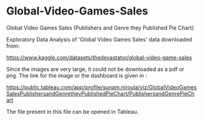 # Global-Video-Games-Sales
Global Video Games Sales (Publishers and Genre they Published Pie Chart)

Exploratory Data Analysis of 'Global Video Games Sales' data downloaded from:

https://www.kaggle.com/datasets/thedevastator/global-video-game-sales

Since the images are very large, it could not be downloaded as a pdf or png. 
The link for the image or the dashboard is given in :

https://public.tableau.com/app/profile/sunam.niroula/viz/GlobalVideoGamesSalesPublishersandGenretheyPublishedPieChart/PublishersandGenrePieChart

The file present in this file can be opened in Tableau.

